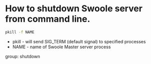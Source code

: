 # How to shutdown Swoole server from command line.

```bash
pkill -f NAME
```

- pkill - will send SIG_TERM (default signal) to specified processes
- NAME - name of Swoole Master server process

group: shutdown
